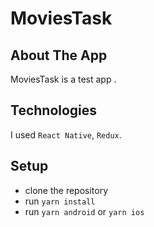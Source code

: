 # MoviesTask

## About The App
MoviesTask is a test app .

## Technologies
I used `React Native`, `Redux`.

## Setup
- clone the repository
- run `yarn install`
- run `yarn android` or `yarn ios`
